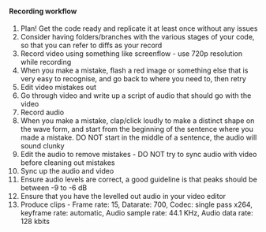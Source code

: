 #### Recording workflow

1. Plan! Get the code ready and replicate it at least once without any issues
1. Consider having folders/branches with the various stages of your code, so that you can refer to diffs as your record
1. Record video using something like screenflow - use 720p resolution while recording
1. When you make a mistake, flash a red image or something else that is very easy to recognise, and go back to where you need to, then retry
1. Edit video mistakes out
1. Go through video and write up a script of audio that should go with the video
1. Record audio
1. When you make a mistake, clap/click loudly to make a distinct shape on the wave form, and start from the beginning of the sentence where you made a mistake. DO NOT start in the middle of a sentence, the audio will sound clunky
1. Edit the audio to remove mistakes - DO NOT try to sync audio with video before cleaning out mistakes
1. Sync up the audio and video
1. Ensure audio levels are correct, a good guideline is that peaks should be between -9 to -6 dB
1. Ensure that you have the levelled out audio in your video editor
1. Produce clips -  Frame rate: 15, Datarate: 700, Codec: single pass x264, keyframe rate: automatic, Audio sample rate: 44.1 KHz, Audio data rate: 128 kbits